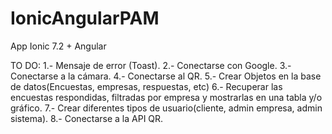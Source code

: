 # IonicAngularPAM
App Ionic 7.2 + Angular


TO DO:
1.- Mensaje de error (Toast).
2.- Conectarse con Google.
3.- Conectarse a la cámara.
4.- Conectarse al QR.
5.- Crear Objetos en la base de datos(Encuestas, empresas, respuestas, etc)
6.- Recuperar las encuestas respondidas, filtradas por empresa y mostrarlas en una tabla y/o gráfico.
7.- Crear diferentes tipos de usuario(cliente, admin empresa, admin sistema).
8.- Conectarse a la API QR.